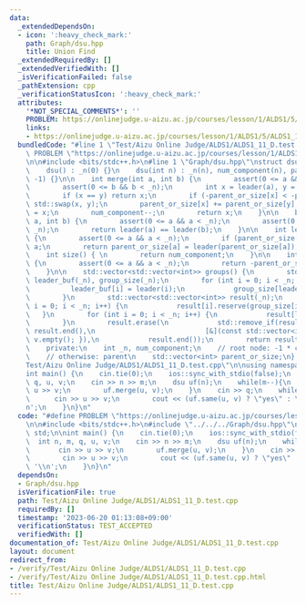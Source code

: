 ```yaml
---
data:
  _extendedDependsOn:
  - icon: ':heavy_check_mark:'
    path: Graph/dsu.hpp
    title: Union Find
  _extendedRequiredBy: []
  _extendedVerifiedWith: []
  _isVerificationFailed: false
  _pathExtension: cpp
  _verificationStatusIcon: ':heavy_check_mark:'
  attributes:
    '*NOT_SPECIAL_COMMENTS*': ''
    PROBLEM: https://onlinejudge.u-aizu.ac.jp/courses/lesson/1/ALDS1/5/ALDS1_11_D
    links:
    - https://onlinejudge.u-aizu.ac.jp/courses/lesson/1/ALDS1/5/ALDS1_11_D
  bundledCode: "#line 1 \"Test/Aizu Online Judge/ALDS1/ALDS1_11_D.test.cpp\"\n#define\
    \ PROBLEM \"https://onlinejudge.u-aizu.ac.jp/courses/lesson/1/ALDS1/5/ALDS1_11_D\"\
    \n\n#include <bits/stdc++.h>\n#line 1 \"Graph/dsu.hpp\"\nstruct dsu {\n    public:\n\
    \    dsu() : _n(0) {}\n    dsu(int n) : _n(n), num_component(n), parent_or_size(n,\
    \ -1) {}\n\n    int merge(int a, int b) {\n        assert(0 <= a && a < _n);\n\
    \        assert(0 <= b && b < _n);\n        int x = leader(a), y = leader(b);\n\
    \        if (x == y) return x;\n        if (-parent_or_size[x] < -parent_or_size[y])\
    \ std::swap(x, y);\n        parent_or_size[x] += parent_or_size[y];\n        parent_or_size[y]\
    \ = x;\n        num_component--;\n        return x;\n    }\n\n    bool same(int\
    \ a, int b) {\n        assert(0 <= a && a < _n);\n        assert(0 <= b && b <\
    \ _n);\n        return leader(a) == leader(b);\n    }\n\n    int leader(int a)\
    \ {\n        assert(0 <= a && a < _n);\n        if (parent_or_size[a] < 0) return\
    \ a;\n        return parent_or_size[a] = leader(parent_or_size[a]);\n    }\n\n\
    \    int size() { \n        return num_component;\n    }\n\n    int size(int a)\
    \ {\n        assert(0 <= a && a < _n);\n        return -parent_or_size[leader(a)];\n\
    \    }\n\n    std::vector<std::vector<int>> groups() {\n        std::vector<int>\
    \ leader_buf(_n), group_size(_n);\n        for (int i = 0; i < _n; i++) {\n  \
    \          leader_buf[i] = leader(i);\n            group_size[leader_buf[i]]++;\n\
    \        }\n        std::vector<std::vector<int>> result(_n);\n        for (int\
    \ i = 0; i < _n; i++) {\n            result[i].reserve(group_size[i]);\n     \
    \   }\n        for (int i = 0; i < _n; i++) {\n            result[leader_buf[i]].push_back(i);\n\
    \        }\n        result.erase(\n            std::remove_if(result.begin(),\
    \ result.end(),\n                           [&](const std::vector<int>& v) { return\
    \ v.empty(); }),\n            result.end());\n        return result;\n    }\n\n\
    \    private:\n    int _n, num_component;\n    // root node: -1 * component size\n\
    \    // otherwise: parent\n    std::vector<int> parent_or_size;\n};\n#line 5 \"\
    Test/Aizu Online Judge/ALDS1/ALDS1_11_D.test.cpp\"\n\nusing namespace std;\n\n\
    int main() {\n    cin.tie(0);\n    ios::sync_with_stdio(false);\n    int n, m,\
    \ q, u, v;\n    cin >> n >> m;\n    dsu uf(n);\n    while(m--){\n        cin >>\
    \ u >> v;\n        uf.merge(u, v);\n    }\n    cin >> q;\n    while(q--){\n  \
    \      cin >> u >> v;\n        cout << (uf.same(u, v) ? \"yes\" : \"no\") << '\\\
    n';\n    }\n}\n"
  code: "#define PROBLEM \"https://onlinejudge.u-aizu.ac.jp/courses/lesson/1/ALDS1/5/ALDS1_11_D\"\
    \n\n#include <bits/stdc++.h>\n#include \"../../../Graph/dsu.hpp\"\n\nusing namespace\
    \ std;\n\nint main() {\n    cin.tie(0);\n    ios::sync_with_stdio(false);\n  \
    \  int n, m, q, u, v;\n    cin >> n >> m;\n    dsu uf(n);\n    while(m--){\n \
    \       cin >> u >> v;\n        uf.merge(u, v);\n    }\n    cin >> q;\n    while(q--){\n\
    \        cin >> u >> v;\n        cout << (uf.same(u, v) ? \"yes\" : \"no\") <<\
    \ '\\n';\n    }\n}\n"
  dependsOn:
  - Graph/dsu.hpp
  isVerificationFile: true
  path: Test/Aizu Online Judge/ALDS1/ALDS1_11_D.test.cpp
  requiredBy: []
  timestamp: '2023-06-20 01:13:08+09:00'
  verificationStatus: TEST_ACCEPTED
  verifiedWith: []
documentation_of: Test/Aizu Online Judge/ALDS1/ALDS1_11_D.test.cpp
layout: document
redirect_from:
- /verify/Test/Aizu Online Judge/ALDS1/ALDS1_11_D.test.cpp
- /verify/Test/Aizu Online Judge/ALDS1/ALDS1_11_D.test.cpp.html
title: Test/Aizu Online Judge/ALDS1/ALDS1_11_D.test.cpp
---
```

